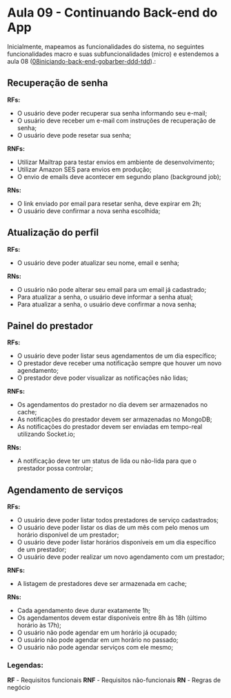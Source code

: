 # Aula 09 - Continuando Back-end do App

Inicialmente, mapeamos as funcionalidades  do sistema, no seguintes funcionalidades macro e suas subfuncionalidades (micro) e estendemos a aula 08 ([08iniciando-back-end-gobarber-ddd-tdd](https://github.com/willbp/Bootcamp-GoStack11-rocketseat/tree/master/Nivel04/08iniciando-back-end-gobarber-ddd-tdd)).:

## Recuperação de senha

**RFs:**

- O usuário deve poder recuperar sua senha informando seu e-mail;
- O usuário deve receber um e-mail com instruções de recuperação de senha;
- O usuário deve pode resetar sua senha;

**RNFs:**

- Utilizar Mailtrap para testar envios em ambiente de desenvolvimento;
- Utilizar Amazon SES para envios em produção;
- O envio de emails deve acontecer em segundo plano (background job);


**RNs:**

- O link enviado por email para resetar senha, deve expirar em 2h;
- O usuário deve confirmar a nova senha escolhida;


## Atualização do perfil

**RFs:**

- O usuário deve poder atualizar seu nome, email e senha;

**RNs:**

- O usuário não pode alterar seu email para um email já cadastrado;
- Para atualizar a senha, o usuário deve informar a senha atual;
- Para atualizar a senha, o usuário deve confirmar a nova senha;

## Painel do prestador

**RFs:**

- O usuário deve poder listar seus agendamentos de um dia específico;
- O prestador deve receber uma notificação sempre que houver um novo agendamento;
- O prestador deve poder visualizar as notificações não lidas;

**RNFs:**

- Os agendamentos do prestador no dia devem ser armazenados no cache;
- As notificações do prestador devem ser armazenadas no MongoDB;
- As notificações do prestador devem ser enviadas em tempo-real utilizando Socket.io;


**RNs:**

- A notificação deve ter um status de lida ou não-lida para que o prestador possa controlar;


## Agendamento de serviços

**RFs:**

- O usuário deve poder listar todos prestadores de serviço cadastrados;
- O usuário deve poder listar os dias de um mês com pelo menos um horário disponível de um prestador;
- O usuário deve poder listar horários disponíveis em um dia específico de um prestador;
- O usuário deve poder realizar um novo agendamento com um prestador;

**RNFs:**

- A listagem de prestadores deve ser armazenada em cache;

**RNs:**

- Cada agendamento deve durar exatamente 1h;
- Os agendamentos devem estar disponíveis entre 8h às 18h (último horário às 17h);
- O usuário não pode agendar em um horário já ocupado;
- O usuário não pode agendar em um horário no passado;
- O usuário não pode agendar serviços com ele mesmo;



### Legendas:
**RF** - Requisitos funcionais
**RNF** - Requisitos não-funcionais
**RN** - Regras de negócio
